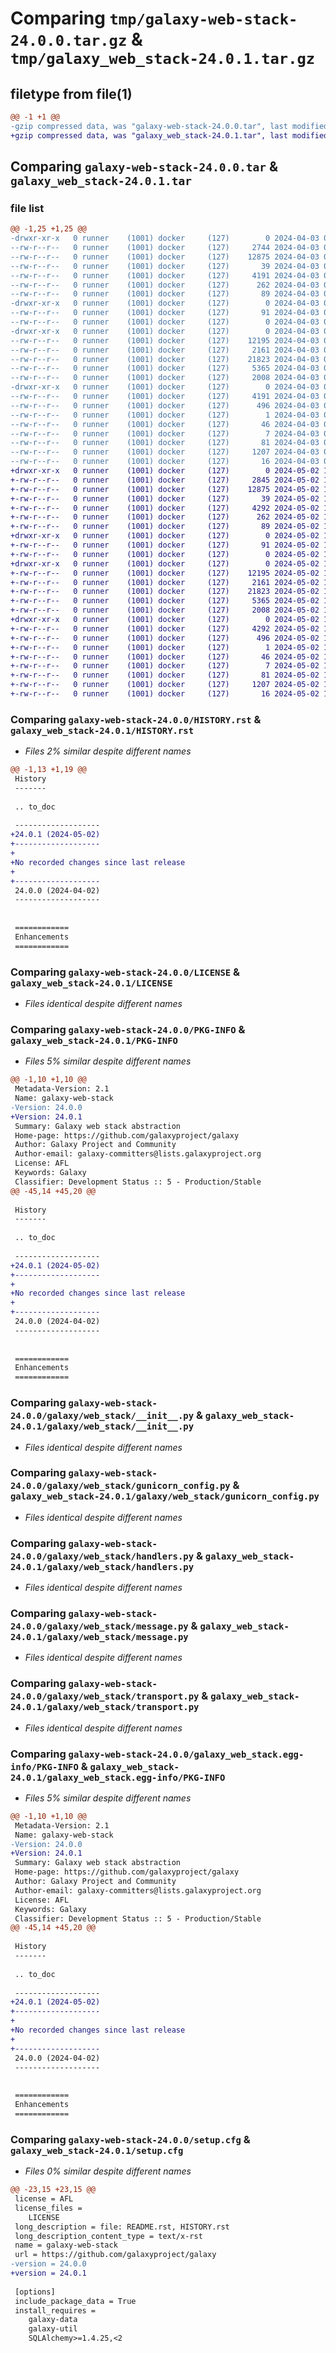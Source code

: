 # Comparing `tmp/galaxy-web-stack-24.0.0.tar.gz` & `tmp/galaxy_web_stack-24.0.1.tar.gz`

## filetype from file(1)

```diff
@@ -1 +1 @@
-gzip compressed data, was "galaxy-web-stack-24.0.0.tar", last modified: Wed Apr  3 02:46:26 2024, max compression
+gzip compressed data, was "galaxy_web_stack-24.0.1.tar", last modified: Thu May  2 13:49:31 2024, max compression
```

## Comparing `galaxy-web-stack-24.0.0.tar` & `galaxy_web_stack-24.0.1.tar`

### file list

```diff
@@ -1,25 +1,25 @@
-drwxr-xr-x   0 runner    (1001) docker     (127)        0 2024-04-03 02:46:26.532101 galaxy-web-stack-24.0.0/
--rw-r--r--   0 runner    (1001) docker     (127)     2744 2024-04-03 02:43:42.000000 galaxy-web-stack-24.0.0/HISTORY.rst
--rw-r--r--   0 runner    (1001) docker     (127)    12875 2024-04-03 02:43:42.000000 galaxy-web-stack-24.0.0/LICENSE
--rw-r--r--   0 runner    (1001) docker     (127)       39 2024-04-03 02:43:42.000000 galaxy-web-stack-24.0.0/MANIFEST.in
--rw-r--r--   0 runner    (1001) docker     (127)     4191 2024-04-03 02:46:26.532101 galaxy-web-stack-24.0.0/PKG-INFO
--rw-r--r--   0 runner    (1001) docker     (127)      262 2024-04-03 02:43:42.000000 galaxy-web-stack-24.0.0/README.rst
--rw-r--r--   0 runner    (1001) docker     (127)       89 2024-04-03 02:43:42.000000 galaxy-web-stack-24.0.0/dev-requirements.txt
-drwxr-xr-x   0 runner    (1001) docker     (127)        0 2024-04-03 02:46:26.528101 galaxy-web-stack-24.0.0/galaxy/
--rw-r--r--   0 runner    (1001) docker     (127)       91 2024-04-03 02:43:42.000000 galaxy-web-stack-24.0.0/galaxy/__init__.py
--rw-r--r--   0 runner    (1001) docker     (127)        0 2024-04-03 02:43:42.000000 galaxy-web-stack-24.0.0/galaxy/py.typed
-drwxr-xr-x   0 runner    (1001) docker     (127)        0 2024-04-03 02:46:26.528101 galaxy-web-stack-24.0.0/galaxy/web_stack/
--rw-r--r--   0 runner    (1001) docker     (127)    12195 2024-04-03 02:43:42.000000 galaxy-web-stack-24.0.0/galaxy/web_stack/__init__.py
--rw-r--r--   0 runner    (1001) docker     (127)     2161 2024-04-03 02:43:42.000000 galaxy-web-stack-24.0.0/galaxy/web_stack/gunicorn_config.py
--rw-r--r--   0 runner    (1001) docker     (127)    21823 2024-04-03 02:43:42.000000 galaxy-web-stack-24.0.0/galaxy/web_stack/handlers.py
--rw-r--r--   0 runner    (1001) docker     (127)     5365 2024-04-03 02:43:42.000000 galaxy-web-stack-24.0.0/galaxy/web_stack/message.py
--rw-r--r--   0 runner    (1001) docker     (127)     2008 2024-04-03 02:43:42.000000 galaxy-web-stack-24.0.0/galaxy/web_stack/transport.py
-drwxr-xr-x   0 runner    (1001) docker     (127)        0 2024-04-03 02:46:26.532101 galaxy-web-stack-24.0.0/galaxy_web_stack.egg-info/
--rw-r--r--   0 runner    (1001) docker     (127)     4191 2024-04-03 02:46:26.000000 galaxy-web-stack-24.0.0/galaxy_web_stack.egg-info/PKG-INFO
--rw-r--r--   0 runner    (1001) docker     (127)      496 2024-04-03 02:46:26.000000 galaxy-web-stack-24.0.0/galaxy_web_stack.egg-info/SOURCES.txt
--rw-r--r--   0 runner    (1001) docker     (127)        1 2024-04-03 02:46:26.000000 galaxy-web-stack-24.0.0/galaxy_web_stack.egg-info/dependency_links.txt
--rw-r--r--   0 runner    (1001) docker     (127)       46 2024-04-03 02:46:26.000000 galaxy-web-stack-24.0.0/galaxy_web_stack.egg-info/requires.txt
--rw-r--r--   0 runner    (1001) docker     (127)        7 2024-04-03 02:46:26.000000 galaxy-web-stack-24.0.0/galaxy_web_stack.egg-info/top_level.txt
--rw-r--r--   0 runner    (1001) docker     (127)       81 2024-04-03 02:43:42.000000 galaxy-web-stack-24.0.0/pyproject.toml
--rw-r--r--   0 runner    (1001) docker     (127)     1207 2024-04-03 02:46:26.532101 galaxy-web-stack-24.0.0/setup.cfg
--rw-r--r--   0 runner    (1001) docker     (127)       16 2024-04-03 02:43:42.000000 galaxy-web-stack-24.0.0/test-requirements.txt
+drwxr-xr-x   0 runner    (1001) docker     (127)        0 2024-05-02 13:49:31.574156 galaxy_web_stack-24.0.1/
+-rw-r--r--   0 runner    (1001) docker     (127)     2845 2024-05-02 13:46:45.000000 galaxy_web_stack-24.0.1/HISTORY.rst
+-rw-r--r--   0 runner    (1001) docker     (127)    12875 2024-05-02 13:46:45.000000 galaxy_web_stack-24.0.1/LICENSE
+-rw-r--r--   0 runner    (1001) docker     (127)       39 2024-05-02 13:46:45.000000 galaxy_web_stack-24.0.1/MANIFEST.in
+-rw-r--r--   0 runner    (1001) docker     (127)     4292 2024-05-02 13:49:31.574156 galaxy_web_stack-24.0.1/PKG-INFO
+-rw-r--r--   0 runner    (1001) docker     (127)      262 2024-05-02 13:46:45.000000 galaxy_web_stack-24.0.1/README.rst
+-rw-r--r--   0 runner    (1001) docker     (127)       89 2024-05-02 13:46:45.000000 galaxy_web_stack-24.0.1/dev-requirements.txt
+drwxr-xr-x   0 runner    (1001) docker     (127)        0 2024-05-02 13:49:31.570156 galaxy_web_stack-24.0.1/galaxy/
+-rw-r--r--   0 runner    (1001) docker     (127)       91 2024-05-02 13:46:45.000000 galaxy_web_stack-24.0.1/galaxy/__init__.py
+-rw-r--r--   0 runner    (1001) docker     (127)        0 2024-05-02 13:46:45.000000 galaxy_web_stack-24.0.1/galaxy/py.typed
+drwxr-xr-x   0 runner    (1001) docker     (127)        0 2024-05-02 13:49:31.570156 galaxy_web_stack-24.0.1/galaxy/web_stack/
+-rw-r--r--   0 runner    (1001) docker     (127)    12195 2024-05-02 13:46:45.000000 galaxy_web_stack-24.0.1/galaxy/web_stack/__init__.py
+-rw-r--r--   0 runner    (1001) docker     (127)     2161 2024-05-02 13:46:45.000000 galaxy_web_stack-24.0.1/galaxy/web_stack/gunicorn_config.py
+-rw-r--r--   0 runner    (1001) docker     (127)    21823 2024-05-02 13:46:45.000000 galaxy_web_stack-24.0.1/galaxy/web_stack/handlers.py
+-rw-r--r--   0 runner    (1001) docker     (127)     5365 2024-05-02 13:46:45.000000 galaxy_web_stack-24.0.1/galaxy/web_stack/message.py
+-rw-r--r--   0 runner    (1001) docker     (127)     2008 2024-05-02 13:46:45.000000 galaxy_web_stack-24.0.1/galaxy/web_stack/transport.py
+drwxr-xr-x   0 runner    (1001) docker     (127)        0 2024-05-02 13:49:31.574156 galaxy_web_stack-24.0.1/galaxy_web_stack.egg-info/
+-rw-r--r--   0 runner    (1001) docker     (127)     4292 2024-05-02 13:49:31.000000 galaxy_web_stack-24.0.1/galaxy_web_stack.egg-info/PKG-INFO
+-rw-r--r--   0 runner    (1001) docker     (127)      496 2024-05-02 13:49:31.000000 galaxy_web_stack-24.0.1/galaxy_web_stack.egg-info/SOURCES.txt
+-rw-r--r--   0 runner    (1001) docker     (127)        1 2024-05-02 13:49:31.000000 galaxy_web_stack-24.0.1/galaxy_web_stack.egg-info/dependency_links.txt
+-rw-r--r--   0 runner    (1001) docker     (127)       46 2024-05-02 13:49:31.000000 galaxy_web_stack-24.0.1/galaxy_web_stack.egg-info/requires.txt
+-rw-r--r--   0 runner    (1001) docker     (127)        7 2024-05-02 13:49:31.000000 galaxy_web_stack-24.0.1/galaxy_web_stack.egg-info/top_level.txt
+-rw-r--r--   0 runner    (1001) docker     (127)       81 2024-05-02 13:46:45.000000 galaxy_web_stack-24.0.1/pyproject.toml
+-rw-r--r--   0 runner    (1001) docker     (127)     1207 2024-05-02 13:49:31.574156 galaxy_web_stack-24.0.1/setup.cfg
+-rw-r--r--   0 runner    (1001) docker     (127)       16 2024-05-02 13:46:45.000000 galaxy_web_stack-24.0.1/test-requirements.txt
```

### Comparing `galaxy-web-stack-24.0.0/HISTORY.rst` & `galaxy_web_stack-24.0.1/HISTORY.rst`

 * *Files 2% similar despite different names*

```diff
@@ -1,13 +1,19 @@
 History
 -------
 
 .. to_doc
 
 -------------------
+24.0.1 (2024-05-02)
+-------------------
+
+No recorded changes since last release
+
+-------------------
 24.0.0 (2024-04-02)
 -------------------
 
 
 ============
 Enhancements
 ============
```

### Comparing `galaxy-web-stack-24.0.0/LICENSE` & `galaxy_web_stack-24.0.1/LICENSE`

 * *Files identical despite different names*

### Comparing `galaxy-web-stack-24.0.0/PKG-INFO` & `galaxy_web_stack-24.0.1/PKG-INFO`

 * *Files 5% similar despite different names*

```diff
@@ -1,10 +1,10 @@
 Metadata-Version: 2.1
 Name: galaxy-web-stack
-Version: 24.0.0
+Version: 24.0.1
 Summary: Galaxy web stack abstraction
 Home-page: https://github.com/galaxyproject/galaxy
 Author: Galaxy Project and Community
 Author-email: galaxy-committers@lists.galaxyproject.org
 License: AFL
 Keywords: Galaxy
 Classifier: Development Status :: 5 - Production/Stable
@@ -45,14 +45,20 @@
 
 History
 -------
 
 .. to_doc
 
 -------------------
+24.0.1 (2024-05-02)
+-------------------
+
+No recorded changes since last release
+
+-------------------
 24.0.0 (2024-04-02)
 -------------------
 
 
 ============
 Enhancements
 ============
```

### Comparing `galaxy-web-stack-24.0.0/galaxy/web_stack/__init__.py` & `galaxy_web_stack-24.0.1/galaxy/web_stack/__init__.py`

 * *Files identical despite different names*

### Comparing `galaxy-web-stack-24.0.0/galaxy/web_stack/gunicorn_config.py` & `galaxy_web_stack-24.0.1/galaxy/web_stack/gunicorn_config.py`

 * *Files identical despite different names*

### Comparing `galaxy-web-stack-24.0.0/galaxy/web_stack/handlers.py` & `galaxy_web_stack-24.0.1/galaxy/web_stack/handlers.py`

 * *Files identical despite different names*

### Comparing `galaxy-web-stack-24.0.0/galaxy/web_stack/message.py` & `galaxy_web_stack-24.0.1/galaxy/web_stack/message.py`

 * *Files identical despite different names*

### Comparing `galaxy-web-stack-24.0.0/galaxy/web_stack/transport.py` & `galaxy_web_stack-24.0.1/galaxy/web_stack/transport.py`

 * *Files identical despite different names*

### Comparing `galaxy-web-stack-24.0.0/galaxy_web_stack.egg-info/PKG-INFO` & `galaxy_web_stack-24.0.1/galaxy_web_stack.egg-info/PKG-INFO`

 * *Files 5% similar despite different names*

```diff
@@ -1,10 +1,10 @@
 Metadata-Version: 2.1
 Name: galaxy-web-stack
-Version: 24.0.0
+Version: 24.0.1
 Summary: Galaxy web stack abstraction
 Home-page: https://github.com/galaxyproject/galaxy
 Author: Galaxy Project and Community
 Author-email: galaxy-committers@lists.galaxyproject.org
 License: AFL
 Keywords: Galaxy
 Classifier: Development Status :: 5 - Production/Stable
@@ -45,14 +45,20 @@
 
 History
 -------
 
 .. to_doc
 
 -------------------
+24.0.1 (2024-05-02)
+-------------------
+
+No recorded changes since last release
+
+-------------------
 24.0.0 (2024-04-02)
 -------------------
 
 
 ============
 Enhancements
 ============
```

### Comparing `galaxy-web-stack-24.0.0/setup.cfg` & `galaxy_web_stack-24.0.1/setup.cfg`

 * *Files 0% similar despite different names*

```diff
@@ -23,15 +23,15 @@
 license = AFL
 license_files = 
 	LICENSE
 long_description = file: README.rst, HISTORY.rst
 long_description_content_type = text/x-rst
 name = galaxy-web-stack
 url = https://github.com/galaxyproject/galaxy
-version = 24.0.0
+version = 24.0.1
 
 [options]
 include_package_data = True
 install_requires = 
 	galaxy-data
 	galaxy-util
 	SQLAlchemy>=1.4.25,<2
```

